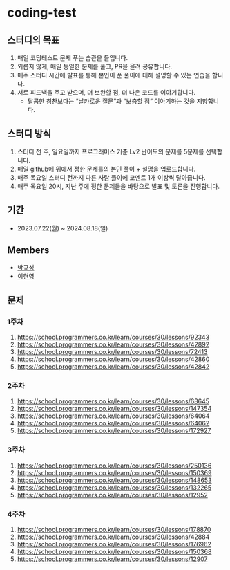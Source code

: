 # coding-test

## 스터디의 목표

1. 매일 코딩테스트 문제 푸는 습관을 들입니다.
2. 외롭지 않게, 매일 동일한 문제를 풀고, PR을 올려 공유합니다.
3. 매주 스터디 시간에 발표를 통해 본인이 푼 풀이에 대해 설명할 수 있는 연습을 합니다.
4. 서로 피드백을 주고 받으며, 더 보완할 점, 더 나은 코드를 이야기합니다.
   - 달콤한 칭찬보다는 “날카로운 질문”과 “보충할 점” 이야기하는 것을 지향합니다.

## 스터디 방식

1. 스터디 전 주, 일요일까지 프로그래머스 기준 Lv2 난이도의 문제를 5문제를 선택합니다.
2. 매일 github에 위에서 정한 문제를의 본인 풀이 + 설명을 업로드합니다.
3. 매주 목요일 스터디 전까지 다른 사람 풀이에 코멘트 1개 이상씩 달아줍니다.
4. 매주 목요일 20시, 지난 주에 정한 문제들을 바탕으로 발표 및 토론을 진행합니다.

## 기간

- 2023.07.22(월) ~ 2024.08.18(일)

## Members

- [박규성](https://github.com/guesung)
- [이현영](https://github.com/hamo-o)

## 문제

### 1주차

1. https://school.programmers.co.kr/learn/courses/30/lessons/92343
2. https://school.programmers.co.kr/learn/courses/30/lessons/42892
3. https://school.programmers.co.kr/learn/courses/30/lessons/72413
4. https://school.programmers.co.kr/learn/courses/30/lessons/42860
5. https://school.programmers.co.kr/learn/courses/30/lessons/42842

### 2주차

1. https://school.programmers.co.kr/learn/courses/30/lessons/68645
2. https://school.programmers.co.kr/learn/courses/30/lessons/147354
3. https://school.programmers.co.kr/learn/courses/30/lessons/64064
4. https://school.programmers.co.kr/learn/courses/30/lessons/64062
5. https://school.programmers.co.kr/learn/courses/30/lessons/172927

### 3주차

1. https://school.programmers.co.kr/learn/courses/30/lessons/250136
2. https://school.programmers.co.kr/learn/courses/30/lessons/150369
3. https://school.programmers.co.kr/learn/courses/30/lessons/148653
4. https://school.programmers.co.kr/learn/courses/30/lessons/132265
5. https://school.programmers.co.kr/learn/courses/30/lessons/12952

### 4주차

1. https://school.programmers.co.kr/learn/courses/30/lessons/178870
2. https://school.programmers.co.kr/learn/courses/30/lessons/42884
3. https://school.programmers.co.kr/learn/courses/30/lessons/176962
4. https://school.programmers.co.kr/learn/courses/30/lessons/150368
5. https://school.programmers.co.kr/learn/courses/30/lessons/12907
